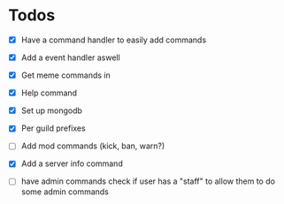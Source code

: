 # Todos

- [x] Have a command handler to easily add commands

- [x] Add a event handler aswell

- [x] Get meme commands in

- [x] Help command

- [x] Set up mongodb

- [x] Per guild prefixes

- [ ] Add mod commands (kick, ban, warn?)

- [x] Add a server info command

- [ ] have admin commands check if user has a "staff" to allow them to do some admin commands
